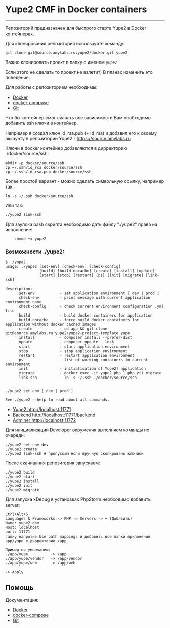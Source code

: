 # Yupe2 CMF in Docker containers #
----------------------------------
Репозиторий предназначен для быстрого старта Yupe2 в Docker контейнерах.

Для клонирования репозитория используйте команду:

	git clone git@source.amylabs.ru:yupe2/docker.git yupe2
	
Важно клонировать проект в папку с именем `yupe2`

Если этого не сделать то проект не взлетит) В планах изменить это поведение.

Для работы с репозиторием необходимы:
 - [Docker](https://docs.docker.com/engine/installation/)
 - [docker-compose](https://docs.docker.com/compose/install/)
 - [Git](https://git-scm.com/downloads)

Что бы контейнер смог скачать все зависимости Вам необходимо добавить ssh ключи в контейнер.

Например я создал ключ id_rsa.pub (+ id_rsa) и добавил его к своему аккаунту в репозитории Yupe2 - https://source.amylabs.ru

Ключи в docker контейнер добавляются в дирректорию ./docker/source/ssh:

    mkdir -p docker/source/ssh
    cp ~/.ssh/id_rsa docker/source/ssh
    cp ~/.ssh/id_rsa.pub docker/source/ssh

Более простой вариант - можно сделать символьную ссылку, например так:

    ln -s ~/.ssh docker/source/ssh

Или так:

    ./yupe2 link-ssh

Для заупска bash скрипта необходимо дать файлу "./yupe2" права на исполнение:

        chmod +x yupe2

### Возможности ./yupe2: ###

    $ ./yupe2
    usage: ./yupe2 [set-env] [check-env] [check-config]
                   [build] [build-nocache] [create] [install] [update]
                   [start] [stop] [restart] [ps] [init] [migrate] [link-ssh]

    description:
          set-env           - set application environment [ dev | prod ]
          check-env         - print message with current application environment name
          check-config      - check current environment configuration .yml file
          build             - build docker containers for application
          build-nocache     - force build docker containers for application without docker cached images
          create            - cd app && git clone git@source.amylabs.ru:yupe2/yupe2-project-template yupe
          install           - composer install --prefer-dist
          update            - composer update --lock
          start             - start application environment
          stop              - stop application environment
          restart           - restart application environment
          ps                - list of working containers in current environment
          init              - initialisation of Yupe2! application
          migrate           - docker exec -it yupe2_php_1 php yii migrate
          link-ssh          - ln -s ~/.ssh ./docker/source/ssh


    ./yupe2 set-env [ dev | prod ]

    See ./yupe2 --help to read about all commands.
    
- [Yupe2 http://localhost:11771](http://localhost:7771)
- [Backend http://localhost:11771/backend](http://localhost:7771/backend)
- [Adminer http://localhost:11772](http://localhost:7772)

Для инициализации Developer окружения выполняем команды по очереди:

    ./yupe2 set-env dev
    ./yupe2 create
    ./yupe2 link-ssh # пропускам если вручную скопированы ключики


После скачивания репозитория запускаем:

    ./yupe2 build
    ./yupe2 start
    ./yupe2 install
    ./yupe2 init
    ./yupe2 migrate

Для запуска xDebug в установках PhpStorm необходимо добавить server:

    Ctrl+Alt+S
    Languages & Frameworks -> PHP -> Servers -> + (Добавить)
    Name: yupe2.dev
    Host: localhost
    port: 11771
    галку напротив Use path mappings и добавить все папки приложения app/yupe в дирректорию /app

    Пример по умолчанию:
    ./app/yupe          -> /app
    ./app/yupe/vendor   -> /app/vendor
    ./app/yupe/web      -> /app/web
    
	-> Apply

Помощь
------
Документация:
- [Docker](https://docs.docker.com/)
- [docker-compose](https://docs.docker.com/compose/overview/)
- [Git](https://git-scm.com/downloads)